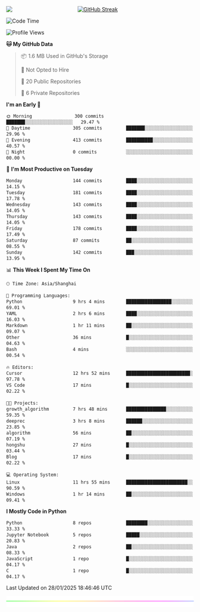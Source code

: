 
<!-- ### Hi there 👋-->
<div>
<!--     <img align="left" src="https://github.com/heartyang520/HeartYang.github.io/blob/main/share/hacker_a.gif?raw=true.gif" width="33%"> -->
<!--       <picture>
    <source media="(prefers-color-scheme: dark)" srcset="https://cdn.jsdelivr.net/gh/sun0225SUN/sun0225SUN/assets/images/coding.gif" />
    <source media="(prefers-color-scheme: light)" srcset="https://cdn.jsdelivr.net/gh/sun0225SUN/sun0225SUN/assets/images/developer.svg" height="225px" />
    <img src="https://cdn.jsdelivr.net/gh/sun0225SUN/sun0225SUN/assets/images/coding.gif" />
  </picture> -->
<!--     <img align="left" src="https://cdn.jsdelivr.net/gh/sun0225SUN/sun0225SUN/assets/images/coding.gif" width="38%"> -->
<!--     <img align="left" src="https://github.com/heartyang520/HeartYang.github.io/blob/main/share/hacker_a.gif?raw=true.gif" width="33%"> -->
    <img align="left" src="https://cdn.jsdelivr.net/gh/sun0225SUN/sun0225SUN/assets/images/coding.gif" width="38%">
    <a href="https://git.io/streak-stats"><img src="https://streak-stats.demolab.com?user=NoyeArk&theme=cobalt&hide_border=true" alt="GitHub Streak" /></a>
</div>  

<!--START_SECTION:waka-->
![Code Time](http://img.shields.io/badge/Code%20Time-108%20hrs%2059%20mins-blue)

![Profile Views](http://img.shields.io/badge/Profile%20Views-14-blue)

**🐱 My GitHub Data** 

> 📦 1.6 MB Used in GitHub's Storage 
 > 
> 🚫 Not Opted to Hire
 > 
> 📜 20 Public Repositories 
 > 
> 🔑 6 Private Repositories 
 > 
**I'm an Early 🐤** 

```text
🌞 Morning                300 commits         ███████░░░░░░░░░░░░░░░░░░   29.47 % 
🌆 Daytime                305 commits         ███████░░░░░░░░░░░░░░░░░░   29.96 % 
🌃 Evening                413 commits         ██████████░░░░░░░░░░░░░░░   40.57 % 
🌙 Night                  0 commits           ░░░░░░░░░░░░░░░░░░░░░░░░░   00.00 % 
```
📅 **I'm Most Productive on Tuesday** 

```text
Monday                   144 commits         ████░░░░░░░░░░░░░░░░░░░░░   14.15 % 
Tuesday                  181 commits         ████░░░░░░░░░░░░░░░░░░░░░   17.78 % 
Wednesday                143 commits         ████░░░░░░░░░░░░░░░░░░░░░   14.05 % 
Thursday                 143 commits         ████░░░░░░░░░░░░░░░░░░░░░   14.05 % 
Friday                   178 commits         ████░░░░░░░░░░░░░░░░░░░░░   17.49 % 
Saturday                 87 commits          ██░░░░░░░░░░░░░░░░░░░░░░░   08.55 % 
Sunday                   142 commits         ███░░░░░░░░░░░░░░░░░░░░░░   13.95 % 
```


📊 **This Week I Spent My Time On** 

```text
🕑︎ Time Zone: Asia/Shanghai

💬 Programming Languages: 
Python                   9 hrs 4 mins        █████████████████░░░░░░░░   69.01 % 
YAML                     2 hrs 6 mins        ████░░░░░░░░░░░░░░░░░░░░░   16.03 % 
Markdown                 1 hr 11 mins        ██░░░░░░░░░░░░░░░░░░░░░░░   09.07 % 
Other                    36 mins             █░░░░░░░░░░░░░░░░░░░░░░░░   04.63 % 
Bash                     4 mins              ░░░░░░░░░░░░░░░░░░░░░░░░░   00.54 % 

🔥 Editors: 
Cursor                   12 hrs 52 mins      ████████████████████████░   97.78 % 
VS Code                  17 mins             █░░░░░░░░░░░░░░░░░░░░░░░░   02.22 % 

🐱‍💻 Projects: 
growth_algorithm         7 hrs 48 mins       ███████████████░░░░░░░░░░   59.35 % 
deeprec                  3 hrs 8 mins        ██████░░░░░░░░░░░░░░░░░░░   23.85 % 
algorithm                56 mins             ██░░░░░░░░░░░░░░░░░░░░░░░   07.19 % 
hongshu                  27 mins             █░░░░░░░░░░░░░░░░░░░░░░░░   03.44 % 
Blog                     17 mins             █░░░░░░░░░░░░░░░░░░░░░░░░   02.22 % 

💻 Operating System: 
Linux                    11 hrs 55 mins      ███████████████████████░░   90.59 % 
Windows                  1 hr 14 mins        ██░░░░░░░░░░░░░░░░░░░░░░░   09.41 % 
```

**I Mostly Code in Python** 

```text
Python                   8 repos             ████████░░░░░░░░░░░░░░░░░   33.33 % 
Jupyter Notebook         5 repos             █████░░░░░░░░░░░░░░░░░░░░   20.83 % 
Java                     2 repos             ██░░░░░░░░░░░░░░░░░░░░░░░   08.33 % 
JavaScript               1 repo              █░░░░░░░░░░░░░░░░░░░░░░░░   04.17 % 
C                        1 repo              █░░░░░░░░░░░░░░░░░░░░░░░░   04.17 % 
```




 Last Updated on 28/01/2025 18:46:46 UTC
<!--END_SECTION:waka-->

<!--     ![NoyeArk's github stats](https://github-readme-stats.vercel.app/api?username=NoyeArk&show_icons=true) -->

<img src="https://github.com/heartyang520/HeartYang.github.io/blob/main/share/paomaxian.gif?raw=true" height="30" width="100%">

<!--
**NoyeArk/NoyeArk** is a ✨ _special_ ✨ repository because its `README.md` (this file) appears on your GitHub profile.

Here are some ideas to get you started:

- 🔭 I’m currently working on ...
- 🌱 I’m currently learning ...
- 👯 I’m looking to collaborate on ...
- 🤔 I’m looking for help with ...
- 💬 Ask me about ...
- 📫 How to reach me: ...
- 😄 Pronouns: ...
- ⚡ Fun fact: ...
-->
